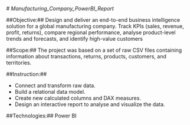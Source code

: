 *# Manufacturing_Company_PowerBI_Report*

##Objective:##
Design and deliver an end-to-end business intelligence solution for a global manufacturing company. Track KPIs (sales, revenue, profit, returns), compare regional performance, analyse product-level trends and forecasts, and identify high-value customers

##Scope:##
The project was based on a set of raw CSV files containing information about transactions, returns, products, customers, and territories.

##Instruction:##
- Connect and transform raw data. 
- Build a relational data model. 
- Create new calculated columns and DAX measures. 
- Design an interactive report to analyse and visualize the data.

##Technologies:##
Power BI
